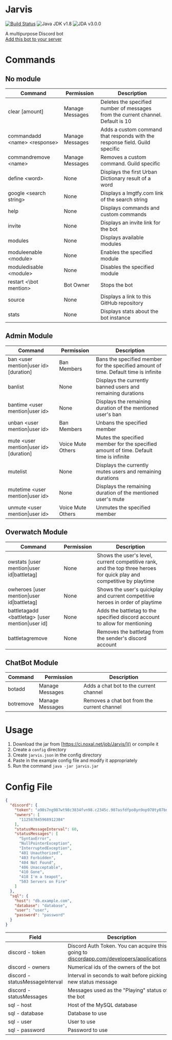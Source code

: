 Jarvis
======
[![Build Status](https://ci.noxal.net/job/Jarvis/badge/icon)](https://ci.noxal.net/job/Jarvis/)
![Java JDK v1.8][java]
![JDA v3.0.0][jda]

A multipurpose Discord bot  
[Add this bot to your server](https://discordapp.com/oauth2/authorize?client_id=182630745108512768&scope=bot&permissions=268446806)

Commands
=======
No module
---------
|Command|Permission|Description|
|---|---|---|
|clear \[amount\]|Manage Messages|Deletes the specified number of messages from the current channel. Default is 10|
|commandadd \<name\> \<response\>|Manage Messages|Adds a custom command that responds with the response field. Guild specific|
|commandremove \<name\>|Manage Messages|Removes a custom command. Guild specific|
|define \<word\>|None|Displays the first Urban Dictionary result of a word|
|google \<search string\>|None|Displays a lmgtfy.com link of the search string|
|help|None|Displays commands and custom commands|
|invite|None|Displays an invite link for the bot|
|modules|None|Displays available modules|
|moduleenable \<module\>|None|Enables the specified module|
|moduledisable \<module\>|None|Disables the specified module|
|restart <\bot mention\>|Bot Owner|Stops the bot|
|source|None|Displays a link to this GitHub repository|
|stats|None|Displays stats about the bot instance|

Admin Module
------------
|Command|Permission|Description|
|---|---|---|
|ban \<user mention&#124;user id\> \[duration\]|Ban Members|Bans the specified member for the specified amount of time. Default time is infinite|
|banlist|None|Displays the currently banned users and remaining durations|
|bantime \<user mention&#124;user id\>|None|Displays the remaining duration of the mentioned user's ban|
|unban \<user mention&#124;user id\>|Ban Members|Unbans the specified member|
|mute \<user mention&#124;user id\> \[duration\]|Voice Mute Others|Mutes the specified member for the specified amount of time. Default time is infinite|
|mutelist|None|Displays the currently mutes users and remaining durations|
|mutetime \<user mention&#124;user id\>|None|Displays the remaining duration of the mentioned user's mute|
|unmute \<user mention&#124;user id\>|Voice Mute Others|Unmutes the specified member|

Overwatch Module
----------------
|Command|Permission|Description|
|---|---|---|
|owstats \[user mention&#124;user id&#124;battletag\]|None|Shows the user's level, current competitive rank, and the top three heroes for quick play and competitive by playtime|
|owheroes \[user mention&#124;user id&#124;battletag\]|None|Shows the user's quickplay and current competitive heroes in order of playtime|
|battletagadd \<battletag\> \[user mention&#124;user id\]|None|Adds the battletag to the specified discord account to allow for mentioning|
|battletagremove|None|Removes the battletag from the sender's discord account|

ChatBot Module
--------------
|Command|Permission|Description|
|---|---|---|
|botadd|Manage Messages|Adds a chat bot to the current channel|
|botremove|Manage Messages|Removes a chat bot from the current channel|

Usage
=====
1. Download the jar from [https://ci.noxal.net/job/Jarvis/]() or compile it
2. Create a `config` directory
3. Create `jarvis.json` in the config directory
4. Paste in the example config file and modify it appropriately
5. Run the command `java -jar jarvis.jar`

Config File
===========
```json
{
  "discord": {
    "token": "a98s7ng987wt98c3834fvn98.c2345c.987asfdfpo8yn9op978ty07bntj",
    "owners": [
      "112587845968912384"
    ],
    "statusMessageInterval": 60,
    "statusMessages": [
      "SyntaxError",
      "NullPointerException",
      "InterruptedException",
      "401 Unauthorized",
      "403 Forbidden",
      "404 Not Found",
      "406 Unacceptable",
      "410 Gone",
      "418 I'm a teapot",
      "503 Servers on Fire"
    ]
  },
  "sql": {
    "host": "db.example.com",
    "database": "database",
    "user": "user",
    "password": "password"
  }
}

```

|Field|Description|
|---|---|
|discord - token|Discord Auth Token. You can acquire this by going to [discordapp.com/developers/applications/me]()|
|discord - owners|Numerical ids of the owners of the bot|
|discord - statusMessageInterval|Interval in seconds to wait before picking a new status message|
|discord - statusMessages|Messages used as the "Playing" status of the bot|
|sql - host|Host of the MySQL database|
|sql - database|Database to use|
|sql - user|User to use|
|sql - password|Password to use|

[java]: https://img.shields.io/badge/Java%20JDK-v1.8-blue.svg "Java JDK 8"
[jda]: https://img.shields.io/badge/JDA-v3.0.0-green.svg "JDA 3.0"
